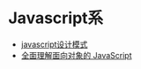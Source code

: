 # Javascript系

- [javascript设计模式](http://www.cnblogs.com/Darren_code/archive/2011/08/31/JavascripDesignPatterns.html)
- [全面理解面向对象的 JavaScript](http://www.ibm.com/developerworks/cn/web/1304_zengyz_jsoo/)
